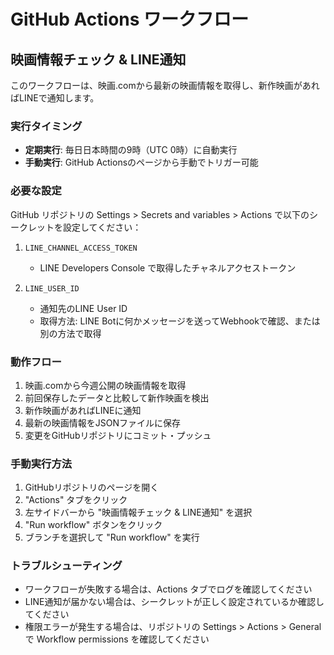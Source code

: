 # GitHub Actions ワークフロー

## 映画情報チェック & LINE通知

このワークフローは、映画.comから最新の映画情報を取得し、新作映画があればLINEで通知します。

### 実行タイミング

- **定期実行**: 毎日日本時間の9時（UTC 0時）に自動実行
- **手動実行**: GitHub Actionsのページから手動でトリガー可能

### 必要な設定

GitHub リポジトリの Settings > Secrets and variables > Actions で以下のシークレットを設定してください：

1. `LINE_CHANNEL_ACCESS_TOKEN`
   - LINE Developers Console で取得したチャネルアクセストークン
   
2. `LINE_USER_ID`
   - 通知先のLINE User ID
   - 取得方法: LINE Botに何かメッセージを送ってWebhookで確認、または別の方法で取得

### 動作フロー

1. 映画.comから今週公開の映画情報を取得
2. 前回保存したデータと比較して新作映画を検出
3. 新作映画があればLINEに通知
4. 最新の映画情報をJSONファイルに保存
5. 変更をGitHubリポジトリにコミット・プッシュ

### 手動実行方法

1. GitHubリポジトリのページを開く
2. "Actions" タブをクリック
3. 左サイドバーから "映画情報チェック & LINE通知" を選択
4. "Run workflow" ボタンをクリック
5. ブランチを選択して "Run workflow" を実行

### トラブルシューティング

- ワークフローが失敗する場合は、Actions タブでログを確認してください
- LINE通知が届かない場合は、シークレットが正しく設定されているか確認してください
- 権限エラーが発生する場合は、リポジトリの Settings > Actions > General で Workflow permissions を確認してください

